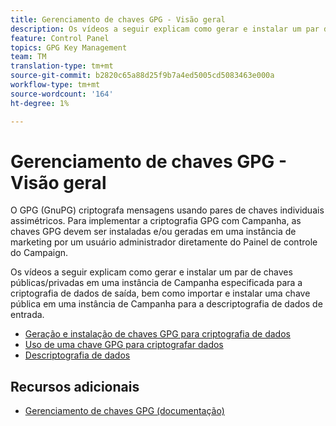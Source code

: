 ```yaml
---
title: Gerenciamento de chaves GPG - Visão geral
description: Os vídeos a seguir explicam como gerar e instalar um par de chaves públicas/privadas em uma instância de Campanha especificada para a criptografia de dados de saída, bem como importar e instalar uma chave pública em uma instância de Campanha para a descriptografia de dados de entrada.
feature: Control Panel
topics: GPG Key Management
team: TM
translation-type: tm+mt
source-git-commit: b2820c65a88d25f9b7a4ed5005cd5083463e000a
workflow-type: tm+mt
source-wordcount: '164'
ht-degree: 1%

---
```



# Gerenciamento de chaves GPG - Visão geral

O GPG (GnuPG) criptografa mensagens usando pares de chaves individuais assimétricos. Para implementar a criptografia GPG com Campanha, as chaves GPG devem ser instaladas e/ou geradas em uma instância de marketing por um usuário administrador diretamente do Painel de controle do Campaign.

Os vídeos a seguir explicam como gerar e instalar um par de chaves públicas/privadas em uma instância de Campanha especificada para a criptografia de dados de saída, bem como importar e instalar uma chave pública em uma instância de Campanha para a descriptografia de dados de entrada.

* [Geração e instalação de chaves GPG para criptografia de dados](./generating-and-installing-gpg-keys-for-data-encryption.md)
* [Uso de uma chave GPG para criptografar dados](./using-a-gpg-key-to-encrypt-data.md)
* [Descriptografia de dados](./decrypting-data.md)

## Recursos adicionais

* [Gerenciamento de chaves GPG (documentação)](https://docs.adobe.com/content/help/en/control-panel/using/instances-settings/gpg-keys-management.html)
